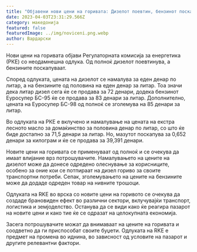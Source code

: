 ```yaml
---
title: "Објавени нови цени на горивата: Дизелот поевтин, бензинот поскап"
date: 2023-04-03T23:31:29.566Z
category: македонија
featured: false
featuredImage: ../img/noviceni.png.webp
author: Вардарски
---
```


Нови цени на горивата објави Регулаторната комисија за енергетика (РКЕ) со неодамнешна одлука. Од полноќ дизелот поевтинува, а бензините поскапуваат.

Според одлуката, цената на дизелот се намалува за еден денар по литар, а на бензините од половина на еден денар за литар. Тоа значи дека литар дизел сега ќе се продава за 72 денари, додека бензинот Еуросупер БС-95 ќе се продава за 83 денари за литар. Дополнително, цената на Еуросупер БС-98 од полноќ се зголемува на 85 денари за литар.

Во одлуката на РКЕ е вклучено и намалување на цената на екстра лесното масло за домаќинство за половина денар по литар, со што ќе биде достапно за 71,5 денари за литар. Но, мазутот поскапува за 0,652 денари за килограм и ќе се продава за 39,391 денари.

Новите цени на горивата се применуваат од полноќ и се очекува да имаат влијание врз потрошувачите. Намалувањето на цените на дизелот може да донесе одредено олеснување за корисниците, особено за оние кои се потпираат на дизел гориво за своите транспортни потреби. Сепак, зголемувањето на цените на бензините може да додаде одреден товар на нивните трошоци.

Одлуката на RKE во врска со новите цени на горивото се очекува да создаде брановиден ефект во различни сектори, вклучувајќи транспорт, логистика и земјоделство. Останува да се види како ќе реагира пазарот на новите цени и како тие ќе се одразат на целокупната економија.

Засега потрошувачите можат да внимаваат на цените на горивата и соодветно да ги приспособат своите буџети. Одлуката на RKE е предмет на промена во иднина, во зависност од условите на пазарот и другите релевантни фактори.
